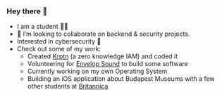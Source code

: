 ### Hey there 👋

* I am a student 🧑‍🎓
* 👯 I’m looking to collaborate on backend & security projects.
* Interested in cybersecurity 🔐
* Check out some of my work:
  * Created [Krptn](https://www.krptn.dev/) (a zero knowledge IAM) and coded it
  * Volunteering for [Envelop Sound](https://envelop.us/page/about) to build some software
  * Currently working on my own Operating System
  * Building an iOS application about Budapest Museums with a few other students at [Britannica](https://britannicaschool.hu/)
